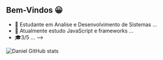 ## Bem-Vindos 😀


- 🔭 Estudante em Analise e Desenvolvimento de Sistemas ...
- 🌱 Atualmente estudo JavaScript e frameworks ...
- 🎓3/5 ...
-->


![Daniel GitHub stats](https://github-readme-stats.vercel.app/api?username=DanielEscz&show_icons=true&theme=tokyonight)
